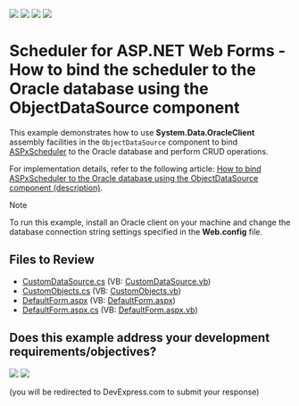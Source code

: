 <!-- default badges list -->
![](https://img.shields.io/endpoint?url=https://codecentral.devexpress.com/api/v1/VersionRange/128545936/14.2.6%2B)
[![](https://img.shields.io/badge/Open_in_DevExpress_Support_Center-FF7200?style=flat-square&logo=DevExpress&logoColor=white)](https://supportcenter.devexpress.com/ticket/details/T223139)
[![](https://img.shields.io/badge/📖_How_to_use_DevExpress_Examples-e9f6fc?style=flat-square)](https://docs.devexpress.com/GeneralInformation/403183)
[![](https://img.shields.io/badge/💬_Leave_Feedback-feecdd?style=flat-square)](#does-this-example-address-your-development-requirementsobjectives)
<!-- default badges end -->

# Scheduler for ASP.NET Web Forms - How to bind the scheduler to the Oracle database using the ObjectDataSource component

This example demonstrates how to use **System.Data.OracleClient** assembly facilities in the `ObjectDataSource` component to bind [ASPxScheduler](https://docs.devexpress.com/AspNet/3830/components/scheduler/visual-elements/aspxscheduler) to the Oracle database and perform CRUD operations. 

For implementation details, refer to the following article: [How to bind ASPxScheduler to the Oracle database using the ObjectDataSource component (description)](https://supportcenter.devexpress.com/ticket/details/t223127/how-to-bind-aspxscheduler-to-the-oracle-data-base-using-the-objectdatasource-component).

> [!NOTE]
> To run this example, install an Oracle client on your machine and change the database connection string settings specified in the **Web.config** file.



## Files to Review

* [CustomDataSource.cs](./CS/WebApplication1/CustomDataSource.cs) (VB: [CustomDataSource.vb](./VB/WebApplication1/CustomDataSource.vb))
* [CustomObjects.cs](./CS/WebApplication1/CustomObjects.cs) (VB: [CustomObjects.vb](./VB/WebApplication1/CustomObjects.vb))
* [DefaultForm.aspx](./CS/WebApplication1/DefaultForm.aspx) (VB: [DefaultForm.aspx](./VB/WebApplication1/DefaultForm.aspx))
* [DefaultForm.aspx.cs](./CS/WebApplication1/DefaultForm.aspx.cs) (VB: [DefaultForm.aspx.vb](./VB/WebApplication1/DefaultForm.aspx.vb))
<!-- feedback -->
## Does this example address your development requirements/objectives?

[<img src="https://www.devexpress.com/support/examples/i/yes-button.svg"/>](https://www.devexpress.com/support/examples/survey.xml?utm_source=github&utm_campaign=asp-net-web-forms-scheduler-bind-to-oracle&~~~was_helpful=yes) [<img src="https://www.devexpress.com/support/examples/i/no-button.svg"/>](https://www.devexpress.com/support/examples/survey.xml?utm_source=github&utm_campaign=asp-net-web-forms-scheduler-bind-to-oracle&~~~was_helpful=no)

(you will be redirected to DevExpress.com to submit your response)
<!-- feedback end -->
